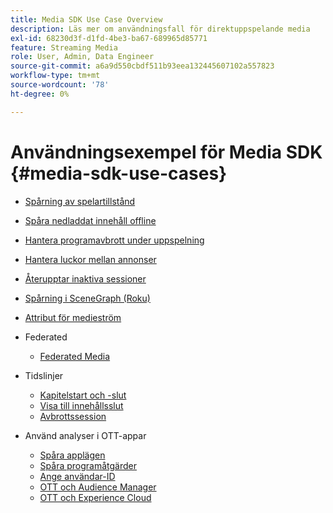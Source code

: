 ```yaml
---
title: Media SDK Use Case Overview
description: Läs mer om användningsfall för direktuppspelande media
exl-id: 68230d3f-d1fd-4be3-ba67-689965d85771
feature: Streaming Media
role: User, Admin, Data Engineer
source-git-commit: a6a9d550cbdf511b93eea132445607102a557823
workflow-type: tm+mt
source-wordcount: '78'
ht-degree: 0%

---
```


# Användningsexempel för Media SDK {#media-sdk-use-cases}

* [Spårning av spelartillstånd](/help/use-cases/player-state-tracking/player-state-overview.md)
* [Spåra nedladdat innehåll offline](/help/use-cases/track-downloaded-content.md)
* [Hantera programavbrott under uppspelning](/help/use-cases/cookbook/app-interrupts.md)
* [Hantera luckor mellan annonser](/help/use-cases/cookbook/fix-ad-play-ad.md)
* [Återupptar inaktiva sessioner](/help/use-cases/cookbook/resuming-inactive.md)
* [Spårning i SceneGraph (Roku)](/help/use-cases/cookbook/sdk-track-scenegraph.md)
* [Attribut för medieström](/help/use-cases/media-analytics-cookbook/media-dimensions.md)

* Federated
   * [Federated Media](/help/use-cases/federated-media.md)

* Tidslinjer
   * [Kapitelstart och -slut](/help/use-cases/timelines/chapter-start-end.md)
   * [Visa till innehållsslut](/help/use-cases/timelines/view-to-end-of-content.md)
   * [Avbrottssession](/help/use-cases/timelines/user-abandons-session.md)

* Använd analyser i OTT-appar
   * [Spåra applägen](/help/use-cases/analytics-with-ott/track-app-states.md)
   * [Spåra programåtgärder](/help/use-cases/analytics-with-ott/track-app-actions.md)
   * [Ange användar-ID](/help/use-cases/analytics-with-ott/set-user-ids.md)
   * [OTT och Audience Manager](/help/use-cases/analytics-with-ott/ott-am.md)
   * [OTT och Experience Cloud](/help/use-cases/analytics-with-ott/ott-experience-cloud.md)
